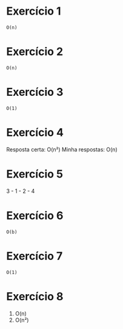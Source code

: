 # Exercício 1
    O(n)

# Exercício 2
    O(n)

# Exercício 3
    O(1)

# Exercício 4
Resposta certa: O(n²) 
Minha respostas: O(n)

# Exercício 5
3 - 1 - 2 - 4

# Exercício 6
    O(b)

# Exercício 7
    O(1)

# Exercício 8
1. O(n)
2. O(n²)